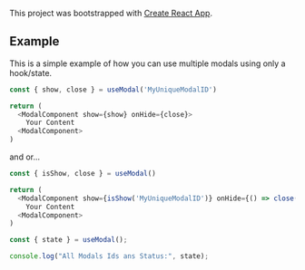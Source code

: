 This project was bootstrapped with [Create React App](https://github.com/facebook/create-react-app).

## Example

This is a simple example of how you can use multiple modals using only a hook/state.

```js
const { show, close } = useModal('MyUniqueModalID')

return (
  <ModalComponent show={show} onHide={close}>
    Your Content
  <ModalComponent>
)
```

and or...

```js
const { isShow, close } = useModal()

return (
  <ModalComponent show={isShow('MyUniqueModalID')} onHide={() => close('MyUniqueModalID')}>
    Your Content
  <ModalComponent>
)
```

```js
const { state } = useModal();

console.log("All Modals Ids ans Status:", state);
```
